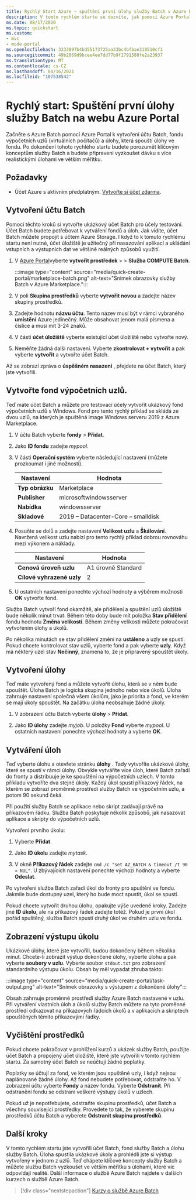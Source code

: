 ```yaml
---
title: Rychlý Start Azure – spuštění první úlohy služby Batch v Azure Portal
description: V tomto rychlém startu se dozvíte, jak pomocí Azure Portal vytvořit účet Batch, fond výpočetních uzlů a úlohu, která spouští základní úlohy ve fondu.
ms.date: 08/17/2020
ms.topic: quickstart
ms.custom:
- mvc
- mode-portal
ms.openlocfilehash: 3333097b4bd55173725aa33bc4bfbae318510cf1
ms.sourcegitcommit: 49b2069d9bcee4ee7dd77b9f1791588fe2a23937
ms.translationtype: MT
ms.contentlocale: cs-CZ
ms.lasthandoff: 04/16/2021
ms.locfileid: "107538542"
---
```

# <a name="quickstart-run-your-first-batch-job-in-the-azure-portal"></a>Rychlý start: Spuštění první úlohy služby Batch na webu Azure Portal

Začněte s Azure Batch pomocí Azure Portal k vytvoření účtu Batch, fondu výpočetních uzlů (virtuálních počítačů) a úlohy, která spouští úlohy ve fondu. Po dokončení tohoto rychlého startu budete porozumět klíčovým konceptům služby Batch a budete připraveni vyzkoušet dávku s více realistickými úlohami ve větším měřítku.

## <a name="prerequisites"></a>Požadavky

- Účet Azure s aktivním předplatným. [Vytvořte si účet zdarma](https://azure.microsoft.com/free/?WT.mc_id=A261C142F).

## <a name="create-a-batch-account"></a>Vytvoření účtu Batch

Pomocí těchto kroků si vytvořte ukázkový účet Batch pro účely testování. Účet Batch budete potřebovat k vytváření fondů a úloh. Jak vidíte, účet Batch můžete propojit s účtem Azure Storage. I když to k tomuto rychlému startu není nutné, účet úložiště je užitečný při nasazování aplikací a ukládání vstupních a výstupních dat ve většině reálných způsobů využití.

1. V [Azure Portal](https://portal.azure.com)vyberte **vytvořit prostředek**  >    >  **Služba COMPUTE Batch**. 

   :::image type="content" source="media/quick-create-portal/marketplace-batch.png" alt-text="Snímek obrazovky služby Batch v Azure Marketplace.":::

1. V poli **Skupina prostředků** vyberte **vytvořit novou** a zadejte název skupiny prostředků.

1. Zadejte hodnotu **názvu účtu**. Tento název musí být v rámci vybraného **umístění** Azure jedinečný. Může obsahovat jenom malá písmena a číslice a musí mít 3-24 znaků.

1. V části **účet úložiště** vyberte existující účet úložiště nebo vytvořte nový.

1. Neměňte žádná další nastavení. Vyberte **zkontrolovat + vytvořit** a pak vyberte **vytvořit** a vytvořte účet Batch.

Až se zobrazí zpráva o **úspěšném nasazení** , přejdete na účet Batch, který jste vytvořili.

## <a name="create-a-pool-of-compute-nodes"></a>Vytvořte fond výpočetních uzlů.

Teď máte účet Batch a můžete pro testovací účely vytvořit ukázkový fond výpočetních uzlů s Windows. Fond pro tento rychlý příklad se skládá ze dvou uzlů, na kterých je spuštěná image Windows serveru 2019 z Azure Marketplace.

1. V účtu Batch vyberte **fondy**  >  **Přidat**.

1. Jako **ID fondu** zadejte *mypool*.

1. V části **Operační systém** vyberte následující nastavení (můžete prozkoumat i jiné možnosti).
  
   |Nastavení  |Hodnota  |
   |---------|---------|
   |**Typ obrázku**|Marketplace|
   |**Publisher**     |microsoftwindowsserver|
   |**Nabídka**     |windowsserver|
   |**Skladové**     |2019 – Datacenter-Core – smalldisk|

1. Posuňte se dolů a zadejte nastavení **Velikost uzlu** a **Škálování**. Navržená velikost uzlu nabízí pro tento rychlý příklad dobrou rovnováhu mezi výkonem a náklady.
  
   |Nastavení  |Hodnota  |
   |---------|---------|
   |**Cenová úroveň uzlu**     |A1 úrovně Standard|
   |**Cílové vyhrazené uzly**     |2|

1. U ostatních nastavení ponechte výchozí hodnoty a výběrem možnosti **OK** vytvořte fond.

Služba Batch vytvoří fond okamžitě, ale přidělení a spuštění uzlů úložiště bude několik minut trvat. Během této doby bude mít položka **Stav přidělení** fondu hodnotu **Změna velikosti**. Během změny velikosti můžete pokračovat vytvořením úlohy a úkolů.

Po několika minutách se stav přidělení změní na **ustáleno** a uzly se spustí. Pokud chcete kontrolovat stav uzlů, vyberte fond a pak vyberte **uzly**. Když má některý uzel stav **Nečinný**, znamená to, že je připravený spouštět úkoly.

## <a name="create-a-job"></a>Vytvoření úlohy

Teď máte vytvořený fond a můžete vytvořit úlohu, která se v něm bude spouštět. Úloha Batch je logická skupina jednoho nebo více úkolů. Úloha zahrnuje nastavení společná všem úkolům, jako je priorita a fond, ve kterém se mají úkoly spouštět. Na začátku úloha neobsahuje žádné úkoly.

1. V zobrazení účtu Batch vyberte **úlohy**  >  **Přidat**.

1. Jako **ID úlohy** zadejte *myjob*. U položky **Fond** vyberte *mypool*. U ostatních nastavení ponechte výchozí hodnoty a vyberte **OK**.

## <a name="create-tasks"></a>Vytváření úloh

Teď vyberte úlohu a otevřete stránku **úlohy** . Tady vytvoříte ukázkové úlohy, které se spustí v rámci úlohy. Obvykle vytváříte více úloh, které Batch zařadí do fronty a distribuuje je ke spouštění na výpočetních uzlech. V tomto příkladu vytvoříte dva stejné úkoly. Každý úkol spustí příkazový řádek, na kterém se zobrazí proměnné prostředí služby Batch ve výpočetním uzlu, a potom 90 sekund čeká.

Při použití služby Batch se aplikace nebo skript zadávají právě na příkazovém řádku. Služba Batch poskytuje několik způsobů, jak nasazovat aplikace a skripty do výpočetních uzlů.

Vytvoření prvního úkolu:

1. Vyberte **Přidat**.

1. Jako **ID úkolu** zadejte *mytask*.

1. V okně **Příkazový řádek** zadejte `cmd /c "set AZ_BATCH & timeout /t 90 > NUL"`. U zbývajících nastavení ponechte výchozí hodnoty a vyberte **Odeslat**.

Po vytvoření služba Batch zařadí úkol do fronty pro spuštění ve fondu. Jakmile bude dostupný uzel, který ho bude moct spustit, úkol se spustí.

Pokud chcete vytvořit druhou úlohu, opakujte výše uvedené kroky. Zadejte jiné **ID úkolu**, ale na příkazový řádek zadejte totéž. Pokud je první úkol pořád spuštěný, služba Batch spustí druhý úkol ve druhém uzlu ve fondu.

## <a name="view-task-output"></a>Zobrazení výstupu úkolu

Ukázkové úlohy, které jste vytvořili, budou dokončeny během několika minut. Chcete-li zobrazit výstup dokončené úlohy, vyberte úlohu a pak vyberte **soubory v uzlu**. Vyberte soubor `stdout.txt` pro zobrazení standardního výstupu úkolu. Obsah by měl vypadat zhruba takto:

:::image type="content" source="media/quick-create-portal/task-output.png" alt-text="Snímek obrazovky s výstupem z dokončené úlohy":::

Obsah zahrnuje proměnné prostředí služby Azure Batch nastavené v uzlu. Při vytváření vlastních úloh a úkolů služby Batch můžete na tyto proměnné prostředí odkazovat na příkazových řádcích úkolů a v aplikacích a skriptech spouštěných těmito příkazovými řádky.

## <a name="clean-up-resources"></a>Vyčištění prostředků

Pokud chcete pokračovat v prohlížení kurzů a ukázek služby Batch, použijte účet Batch a propojený účet úložiště, které jste vytvořili v tomto rychlém startu. Za samotný účet Batch se neúčtují žádné poplatky.

Poplatky se účtují za fond, ve kterém jsou spuštěné uzly, i když nejsou naplánované žádné úlohy. Až fond nebudete potřebovat, odstraňte ho. V zobrazení účtu vyberte **Fondy** a název fondu. Vyberte **Odstranit**.  Při odstranění fondu se odstraní veškeré výstupy úkolů v uzlech.

Pokud už je nepotřebujete, odstraňte skupinu prostředků, účet Batch a všechny související prostředky. Provedete to tak, že vyberete skupinu prostředků účtu Batch a vyberete **Odstranit skupinu prostředků**.

## <a name="next-steps"></a>Další kroky

V tomto rychlém startu jste vytvořili účet Batch, fond služby Batch a úlohu služby Batch. Úloha spustila ukázkové úkoly a prohlédli jste si výstup vytvořený v jednom z uzlů. Teď chápete klíčové koncepty služby Batch a můžete službu Batch vyzkoušet ve větším měřítku s úlohami, které víc odpovídají realitě. Další informace o službě Azure Batch najdete v dalších kurzech o službě Azure Batch.

> [!div class="nextstepaction"]
> [Kurzy o službě Azure Batch](./tutorial-parallel-dotnet.md)
